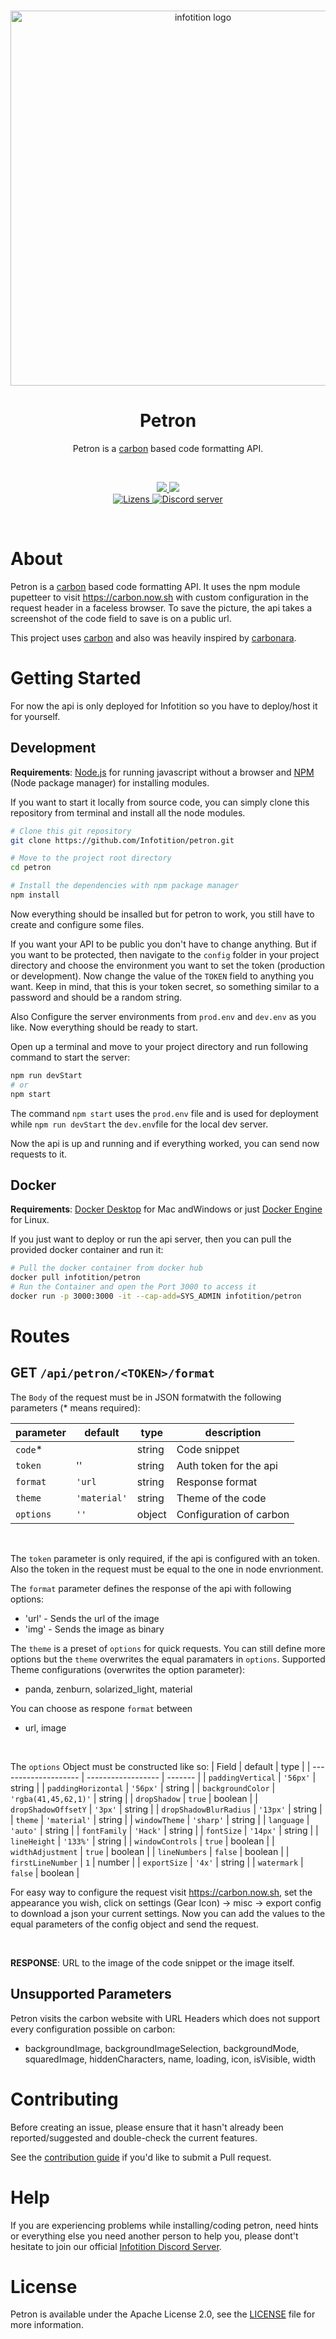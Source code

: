 <div align="center">
  <br />
  <p>
    <a href="https://infotition.de"><img src="https://i.imgur.com/JopXqvx.png" width=600px alt="infotition logo" /></a>
  </p>
  <h1>Petron</h1>
  <p>Petron is a <a href="https://github.com/carbon-app/carbon">carbon</a> based code formatting API.</p>
  <br>
  <p>
    <a href="https://david-dm.org/Infotition/petron" title="dependencies status">
      <img src="https://status.david-dm.org/gh/Infotition/petron.svg"/>
    </a>
    <a href="https://david-dm.org/Infotition/petron?type=dev" title="devDependencies status">
      <img src="https://status.david-dm.org/gh/Infotition/petron.svg?type=dev"/>
    </a>
    <br>
    <a href="https://github.com/Infotition/petron/blob/main/LICENSE">
      <img src="https://img.shields.io/github/license/Infotition/petron" alt="Lizens" />
    </a> 
    <a href="https://discord.gg/NpxrDGYDwV">
      <img src="https://img.shields.io/discord/792139920260464670?color=7289da&logo=discord&logoColor=white" alt="Discord server" />
    </a>
  </p>
  <br>
</div>


# About
Petron is a <a href="https://github.com/carbon-app/carbon">carbon</a> based code formatting API. It uses the npm module pupetteer to visit https://carbon.now.sh with custom configuration in the request header in a faceless browser. To save the picture, the api takes a screenshot of the code field to save is on a public url.

This project uses [carbon](https://github.com/carbon-app/carbon) and also was heavily inspired by [carbonara](https://github.com/petersolopov/carbonara).

# Getting Started

For now the api is only deployed for Infotition so you have to deploy/host it for yourself.

## Development
**Requirements**: [Node.js](https://nodejs.org/en/) for running javascript without a browser and [NPM](https://www.npmjs.com/) (Node package manager) for installing modules.

If you want to start it locally from source code, you can simply clone this repository from terminal and install all the node modules.

```bash
# Clone this git repository
git clone https://github.com/Infotition/petron.git

# Move to the project root directory
cd petron

# Install the dependencies with npm package manager
npm install
```

Now everything should be insalled but for petron to work, you still have to create and configure some files.

If you want your API to be public you don't have to change anything. But if you want to be protected, then navigate to the `config` folder in your project directory and choose the environment you want to set the token (production or development). Now change the value of the `TOKEN` field to anything you want. Keep in mind, that this is your token secret, so something similar to a password and should be a random string.

Also Configure the server environments from `prod.env` and `dev.env` as you like. Now everything should be ready to start.

Open up a terminal and move to your project directory and run following command to start the server:
```bash
npm run devStart 
# or
npm start
```
The command `npm start` uses the `prod.env` file and is used for deployment while `npm run devStart` the `dev.env`file for the local dev server. 

Now the api is up and running and if everything worked, you can send now requests to it.

## Docker

**Requirements**: [Docker Desktop](https://www.docker.com/products/docker-desktop) for Mac andWindows or just [Docker Engine](https://docs.docker.com/engine/install/ubuntu/) for Linux.

If you just want to deploy or run the api server, then you can pull the provided docker container and run it:

```bash
# Pull the docker container from docker hub
docker pull infotition/petron
# Run the Container and open the Port 3000 to access it
docker run -p 3000:3000 -it --cap-add=SYS_ADMIN infotition/petron
```

# Routes

## GET `/api/petron/<TOKEN>/format`
The `Body` of the request must be in JSON formatwith the following parameters (* means required):

| parameter | default | type | description |
| --------- | ------  | ---- | ----------- |
| `code`*   |         | string | Code snippet |
| `token`   | '' | string | Auth token for the api|
| `format` | `'url` | string | Response format |
| `theme`  | `'material'` | string | Theme of the code |
| `options` | `''` | object | Configuration of carbon

<br>

The `token` parameter is only required, if the api is configured with an token. Also the token in the request must be equal to the one in node envrionment.

The `format` parameter defines the response of the api with following options:
- 'url' - Sends the url of the image
- 'img' - Sends the image as binary

The `theme` is a preset of `options` for quick requests. You can still define more options but the `theme` overwrites the equal paramaters in `options`.
Supported Theme configurations (overwrites the option parameter):

- panda, zenburn, solarized_light, material

You can choose as respone `format` between 
- url, image

<br>

The `options` Object must be constructed like so:
| Field                | default            | type    |
| -------------------- | ------------------ | ------- |
| `paddingVertical`      | `'56px'`             | string  |
| `paddingHorizontal`    | `'56px'`             | string  |
| `backgroundColor`      | `'rgba(41,45,62,1)'` | string  |
| `dropShadow`           | `true`               | boolean |
| `dropShadowOffsetY`    | `'3px'`              | string  |
| `dropShadowBlurRadius` | `'13px'`             | string  |
| `theme`                | `'material'`         | string  |
| `windowTheme`          | `'sharp'`            | string  |
| `language`             | `'auto'`             | string  |
| `fontFamily`           | `'Hack'`             | string  |
| `fontSize`             | `'14px'`             | string  |
| `lineHeight`           | `'133%'`             | string  |
| `windowControls`       | `true`               | boolean |
| `widthAdjustment`      | `true`               | boolean |
| `lineNumbers`          | `false`              | boolean |
| `firstLineNumber`      | `1`                  | number  |
| `exportSize`           | `'4x'`               | string  |
| `watermark`            | `false`              | boolean |

For easy way to configure the request visit https://carbon.now.sh, set the appearance you wish, click on settings (Gear Icon) → misc → export config to download a json your current settings. Now you can add the values to the equal parameters of the config object and send the request.

<br>

**RESPONSE**: URL to the image of the code snippet or the image itself.

## Unsupported Parameters

Petron visits the carbon website with URL Headers which does not support every configuration possible on carbon: 
- backgroundImage, backgroundImageSelection, backgroundMode, squaredImage, hiddenCharacters, name, loading, icon, isVisible, width

# Contributing

Before creating an issue, please ensure that it hasn't already been reported/suggested and double-check the current features.

See the [contribution guide](https://github.com/Infotition/petron/blob/main/.github/CONTRIBUTING.md) if you'd like to submit a Pull request.

# Help

If you are experiencing problems while installing/coding petron, need hints or everything else you need another person to help you, please dont't hesitate to join our official [Infotition Discord Server](https://discord.gg/NpxrDGYDwV).

# License

Petron is available under the Apache License 2.0, see the [LICENSE](https://github.com/Infotition/petron/blob/main/LICENSE) file for more information.
